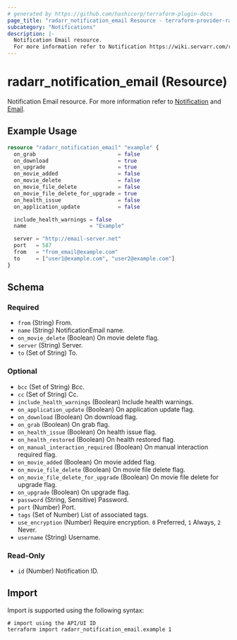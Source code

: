 ```yaml
---
# generated by https://github.com/hashicorp/terraform-plugin-docs
page_title: "radarr_notification_email Resource - terraform-provider-radarr"
subcategory: "Notifications"
description: |-
  Notification Email resource.
  For more information refer to Notification https://wiki.servarr.com/radarr/settings#connect and Email https://wiki.servarr.com/radarr/supported#email.
---
```


# radarr_notification_email (Resource)

<!-- subcategory:Notifications -->
Notification Email resource.
For more information refer to [Notification](https://wiki.servarr.com/radarr/settings#connect) and [Email](https://wiki.servarr.com/radarr/supported#email).

## Example Usage

```terraform
resource "radarr_notification_email" "example" {
  on_grab                          = false
  on_download                      = true
  on_upgrade                       = true
  on_movie_added                   = false
  on_movie_delete                  = false
  on_movie_file_delete             = false
  on_movie_file_delete_for_upgrade = true
  on_health_issue                  = false
  on_application_update            = false

  include_health_warnings = false
  name                    = "Example"

  server = "http://email-server.net"
  port   = 587
  from   = "from_email@example.com"
  to     = ["user1@example.com", "user2@example.com"]
}
```

<!-- schema generated by tfplugindocs -->
## Schema

### Required

- `from` (String) From.
- `name` (String) NotificationEmail name.
- `on_movie_delete` (Boolean) On movie delete flag.
- `server` (String) Server.
- `to` (Set of String) To.

### Optional

- `bcc` (Set of String) Bcc.
- `cc` (Set of String) Cc.
- `include_health_warnings` (Boolean) Include health warnings.
- `on_application_update` (Boolean) On application update flag.
- `on_download` (Boolean) On download flag.
- `on_grab` (Boolean) On grab flag.
- `on_health_issue` (Boolean) On health issue flag.
- `on_health_restored` (Boolean) On health restored flag.
- `on_manual_interaction_required` (Boolean) On manual interaction required flag.
- `on_movie_added` (Boolean) On movie added flag.
- `on_movie_file_delete` (Boolean) On movie file delete flag.
- `on_movie_file_delete_for_upgrade` (Boolean) On movie file delete for upgrade flag.
- `on_upgrade` (Boolean) On upgrade flag.
- `password` (String, Sensitive) Password.
- `port` (Number) Port.
- `tags` (Set of Number) List of associated tags.
- `use_encryption` (Number) Require encryption. `0` Preferred, `1` Always, `2` Never.
- `username` (String) Username.

### Read-Only

- `id` (Number) Notification ID.

## Import

Import is supported using the following syntax:

```shell
# import using the API/UI ID
terraform import radarr_notification_email.example 1
```

